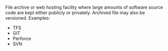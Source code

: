 File archive or web hosting facility where large amounts of software source code are kept either publicly or privately. Archived file may also be versioned.
Examples:
- TFS
- GIT
- Perforce
- SVN